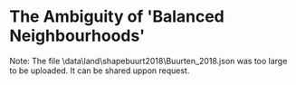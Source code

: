 # The Ambiguity of 'Balanced Neighbourhoods'

Note: The file \data\land\shapebuurt2018\Buurten_2018.json was too large to be uploaded. It can be shared uppon request.
